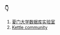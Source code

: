 ### :point_down:

1.  [夏门大学数据库实验室](http://dblab.xmu.edu.cn/ "厦门大学数据库实验室")
1.  [Kettle community](http://www.kettle.be/ "")
